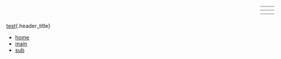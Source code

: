 [test](./){.header_title}

- [home](/)
- [main](main.md)
- [sub](sub.md)

<style>
  header > mdview-content > section{
    max-width:initial;
    width:100%;
    padding:10px;
  }
  .header_title{
    font-family: "Noto Sans JP", sans-serif;
    font-weight: 100;
    font-size:18px;
    text-decoration:none;
  }
</style>

<div class="hamburger"><span></span><span></span><span></span><span></span></div>
<script>
  const hamburger = document.querySelector(".hamburger");
  hamburger.addEventListener('click',(e)=>{
    var hamburger = e.currentTarget;
    var section = hamburger.closest('section');
    section.classList.toggle("open")
  })
  const link = document.querySelectorAll("header ul li a");
  link.forEach((element,index)=>{
    element.addEventListener('click',(e)=>{
      var section = e.currentTarget.closest('section');
      section.classList.toggle("open");
    })
  })
</script>
<style>
  .hamburger{
    position: relative;
    width: 57px;
    height: 44px;
    top: 26px;
    right: 22px;
    z-index: 1000;
    cursor: pointer;
  }
  .hamburger>span{
    position: absolute;
    top: 0;
    left: 0;
    right: 0;
    margin: auto;
    width: 38px;
    height: 1px;
    background: #666;
    -webkit-transition: 200ms ease-in-out;
    transition: 200ms ease-in-out;
  }
  .hamburger>span:nth-child(1) {
    top: 10px;
  }
  .hamburger>span:nth-child(2) {
    top: 20px;
  }
  .hamburger>span:nth-child(3) {
    top: 20px;
  }
  .hamburger>span:nth-child(4) {
    top: 30px;
  }
  header {
    position:relative;
  }
  .hamburger{
    position:absolute;
    right:10px;
    top:10px;
  }
  header section.open .hamburger>span:nth-child(1) {
    transform: translateY(-6px);
    opacity: 0;
  }
  header section.open .hamburger>span:nth-child(2) {
    transform: rotate(-45deg);
  }
  header section.open .hamburger>span:nth-child(3) {
    transform: rotate(45deg);
  }
  header section.open .hamburger>span:nth-child(4) {
    transform: translateY(6px);
    opacity: 0;
  }
  header section ul{
    z-index: 100;
    display: flex;
    align-items: center;
    justify-content: flex-start;
    flex-direction: column;
    position: absolute;
    margin: 0;
    padding-top: 60px;
    width: 100vw;
    height: 100vh;
    top: 0;
    left: 0;
    background-color:#bbb;
    opacity:0;
    -webkit-transition: 200ms ease-in-out;
    transition: 200ms ease-in-out;
    backdrop-filter: blur(12px);
  }
  header section ul li{
    grid-column:1/2;
    grid-row:1/2;
    width:fit-content;
    align-self:center;
  }
  header section.open ul{
    opacity:0.85;
  }
</style>